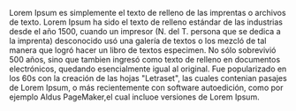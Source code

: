 Lorem Ipsum es simplemente el texto de relleno de las imprentas o archivos de texto. Lorem Ipsum ha sido el texto de relleno estándar de las industrias desde el año 1500, cuando un impresor 
(N. del T. persona que se dedica a la imprenta) desconocido usó una galería de textos o los mezcló de tal manera que logró hacer un libro de textos especimen. No sólo sobrevivió 500 años, 
sino que tambien ingresó como texto de relleno en documentos electrónicos, quedando esencialmente igual al original.
 Fue popularizado en los 60s con la
 creación de las hojas "Letraset", las
 cuales contenian pasajes de Lorem Ipsum,
o más recientemente con software
autoedición,
 como por ejemplo Aldus
PageMaker,el cual incluoe versiones de Lorem Ipsum.